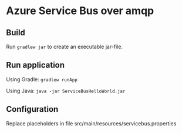 # Azure Service Bus over amqp

## Build

Run `gradlew jar` to create an executable jar-file.

## Run application

Using Gradle: `gradlew runApp`

Using Java: `java -jar ServiceBusHelloWorld.jar`

## Configuration

Replace placeholders in file src/main/resources/servicebus.properties